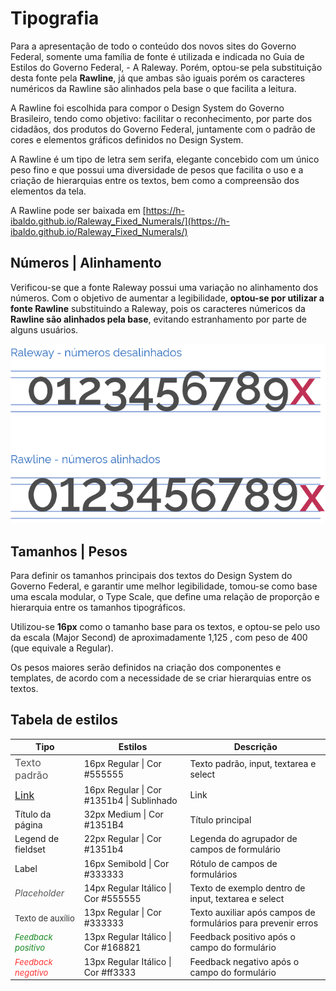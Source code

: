# Tipografia

Para a apresentação de todo o conteúdo dos novos sites do Governo Federal, somente uma família de fonte é utilizada e indicada no Guia de Estilos do Governo Federal, - A Raleway. Porém, optou-se pela substituição desta fonte pela **Rawline**, já que ambas são iguais porém os caracteres numéricos da Rawline são alinhados pela base o que facilita a leitura.

A Rawline foi escolhida para compor o Design System do Governo Brasileiro, tendo como objetivo: facilitar o reconhecimento, por parte dos cidadãos, dos produtos do Governo Federal, juntamente com o padrão de cores e elementos gráficos definidos no Design System.

A Rawline é um tipo de letra sem serifa, elegante concebido com um único peso fino e que possui uma diversidade de pesos que facilita o uso e a criação de hierarquias entre os textos, bem como a compreensão dos elementos da tela.

A Rawline pode ser baixada em [https://h-ibaldo.github.io/Raleway_Fixed_Numerals/](https://h-ibaldo.github.io/Raleway_Fixed_Numerals/)

## Números | Alinhamento

Verificou-se que a fonte Raleway possui uma variação no alinhamento dos números. Com o objetivo de aumentar a legibilidade, **optou-se por utilizar a fonte Rawline** substituindo a Raleway, pois os caracteres númericos da **Rawline são alinhados
pela base**, evitando estranhamento por parte de alguns usuários.

![Rawline Numeros](../assets/images/estilos/tipografia/rawline-numeros.png)

## Tamanhos | Pesos

Para definir os tamanhos principais dos textos do Design System do Governo Federal, e garantir ume melhor legibilidade, tomou-se como base uma escala modular, o Type Scale, que define uma relação de proporção e hierarquia entre os tamanhos tipográficos.

Utilizou-se **16px** como o tamanho base para os textos, e optou-se pelo uso da escala (Major Second) de aproximadamente 1,125 , com peso de 400 (que equivale a Regular).

Os pesos maiores serão definidos na criação dos componentes e templates, de acordo com a necessidade de se criar hierarquias entre os textos.

## Tabela de estilos

<div class="br-table">
  <div class="table">
    <table>
      <thead>
          <th>Tipo</th>
          <th>Estilos</th>
          <th>Descrição</th>
        </tr>
      </thead>
      <tbody>
        <tr>
          <td><span style="color: #555555; font-size: 16px">Texto padrão</span></td>
          <td>16px Regular | Cor #555555</td>
          <td>Texto padrão, input, textarea e select</td>
        </tr>
        <tr>
          <td><span style="font-size: 16px"><a href="javascript:void(0)">Link</a></span></td>
          <td>16px Regular | Cor #1351b4 | Sublinhado</td>
          <td>Link</td>
        </tr>
        <tr>
          <td><span class="main-title text-nowrap">Título da página</span></td>
          <td>32px Medium | Cor #1351B4</td>
          <td>Título principal</td>
        </tr>
        <tr>
          <td><span class="fieldset">Legend de fieldset</span></td>
          <td>22px Regular | Cor #1351b4</td>
          <td>Legenda do agrupador de campos de formulário</td>
        </tr>
        <tr>
          <td><span class="label">Label</span></td>
          <td>16px Semibold | Cor #333333</td>
          <td>Rótulo de campos de formulários</td>
        </tr>
        <tr>
          <td><span style="color: #555555; font-size: 14px; font-style: italic;">Placeholder</span></td>
          <td>14px Regular Itálico | Cor #555555</td>
          <td>Texto de exemplo dentro de input, textarea e select</td>
        </tr>
        <tr>
          <td><span style="color: #333333; font-size: 13px;">Texto de auxílio</span></td>
          <td>13px Regular | Cor #333333</td>
          <td>Texto auxiliar após campos de formulários para prevenir erros</td>
        </tr>
        <tr>
          <td><span style="color: #168821; font-size: 13px; font-style: italic;">Feedback positivo</span></td>
          <td>13px Regular Itálico | Cor #168821</td>
          <td>Feedback positivo após o campo do formulário</td>
        </tr>
        <tr>
          <td><span style="color: #ff3333; font-size: 13px; font-style: italic;">Feedback negativo</span></td>
          <td>13px Regular Itálico | Cor #ff3333</td>
          <td>Feedback negativo após o campo do formulário</td>
        </tr>
      </tbody>
    </table>
  </div>
</div>
